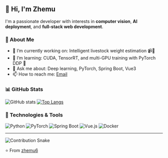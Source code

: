 ## 👋 Hi, I'm Zhemu

I'm a passionate developer with interests in **computer vision**, **AI deployment**, and **full-stack web development**.

### 💼 About Me
- 🔭 I’m currently working on: Intelligent livestock weight estimation 📹🐄
- 🌱 I’m learning: CUDA, TensorRT, and multi-GPU training with PyTorch DDP 🚀
- 💬 Ask me about: Deep learning, PyTorch, Spring Boot, Vue3
- 📫 How to reach me: [Email](mailto:1137800445@qq.com) 

### 📊 GitHub Stats
![GitHub stats](https://github-readme-stats.vercel.app/api?username=zhemu6&count_private=true&theme=blueberry&show_icons=true)
[![Top Langs](https://github-readme-stats.vercel.app/api/top-langs/?username=zhemu6&layout=compact&langs_count=8&theme=blueberry)](https://github.com/anuraghazra/github-readme-stats)

### 🔧 Technologies & Tools
![Python](https://img.shields.io/badge/Python-3776AB?logo=python&logoColor=white)
![PyTorch](https://img.shields.io/badge/PyTorch-EE4C2C?logo=pytorch&logoColor=white)
![Spring Boot](https://img.shields.io/badge/SpringBoot-6DB33F?logo=spring-boot&logoColor=white)
![Vue.js](https://img.shields.io/badge/Vue.js-35495E?logo=vue.js&logoColor=4FC08D)
![Docker](https://img.shields.io/badge/Docker-2496ED?logo=docker&logoColor=white)

---

<!-- Optionally add a snake game contribution graph -->
![Contribution Snake](https://github.com/zhemu6/zhemu6/blob/output/github-contribution-grid-snake.svg)

<!-- Footer -->
⭐️ From [zhemu6](https://github.com/zhemu6)
